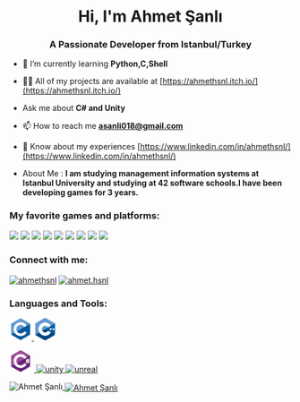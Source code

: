 <h1 align="center">Hi, I'm Ahmet Şanlı</h1>
<h3 align="center">A Passionate Developer from Istanbul/Turkey</h3>

- 🌱 I’m currently learning **Python,C,Shell**

- 👨‍💻 All of my projects are available at [https://ahmethsnl.itch.io/](https://ahmethsnl.itch.io/)

- Ask me about **C# and Unity**

- 📫 How to reach me **asanli018@gmail.com**

- 📄 Know about my experiences [https://www.linkedin.com/in/ahmethsnl/](https://www.linkedin.com/in/ahmethsnl/)

- About Me : **I am studying management information systems at Istanbul University and studying at 42 software schools.I have been developing games for 3 years.**

<h3 align="left">My favorite games and platforms:</h3> 
<p align="left">
<img src="https://img.icons8.com/nolan/40/hades.png"/> <img src="https://img.icons8.com/nolan/40/league-of-legends.png"/> <img src="https://img.icons8.com/nolan/40/witcher.png"/> <img src="https://img.icons8.com/nolan/40/skyrim.png"/> <img src="https://img.icons8.com/nolan/40/steam--v1.png"/> <img src="https://img.icons8.com/nolan/40/epic-games.png"/> <img src="https://img.icons8.com/nolan/40/play-station.png"/> <img src="https://img.icons8.com/nolan/40/genshin-impact-logo.png"/> <img src="https://img.icons8.com/nolan/40/minecraft-logo.png"/>

<h3 align="left">Connect with me:</h3>
<p align="left">
<a href="https://linkedin.com/in/ahmethsnl" target="blank"><img align="center" src="https://raw.githubusercontent.com/rahuldkjain/github-profile-readme-generator/master/src/images/icons/Social/linked-in-alt.svg" alt="ahmethsnl" height="30" width="40" /></a>
<a href="https://instagram.com/ahmet.hsnl" target="blank"><img align="center" src="https://raw.githubusercontent.com/rahuldkjain/github-profile-readme-generator/master/src/images/icons/Social/instagram.svg" alt="ahmet.hsnl" height="30" width="40" /></a>
</p>

<h3 align="left">Languages and Tools:</h3>
<p align="left"> <a href="https://www.cprogramming.com/" target="_blank" rel="noreferrer"> <img src="https://raw.githubusercontent.com/devicons/devicon/master/icons/c/c-original.svg" alt="c" width="40" height="40"/> </a> <a href="https://www.w3schools.com/cpp/" target="_blank" rel="noreferrer"> <img src="https://raw.githubusercontent.com/devicons/devicon/master/icons/cplusplus/cplusplus-original.svg" alt="cplusplus" width="40" height="40"/> </a> <a </a> </p>
<img src="https://raw.githubusercontent.com/devicons/devicon/master/icons/csharp/csharp-original.svg" 
alt="csharp" width="40" height="40"/> </a> <a href="https://dotnet.microsoft.com/" target="_blank" rel="noreferrer"> <img 
<a href="https://unity.com/" target="_blank" rel="noreferrer"> <img src="https://www.vectorlogo.zone/logos/unity3d/unity3d-icon.svg" alt="unity" width="40" height="40"/> </a> <a href="https://unrealengine.com/" target="_blank" rel="noreferrer"> <img src="https://raw.githubusercontent.com/kenangundogan/fontisto/036b7eca71aab1bef8e6a0518f7329f13ed62f6b/icons/svg/brand/unreal-engine.svg" alt="unreal" width="40" height="40"/>

<p><img align="left" src="https://github-readme-stats.vercel.app/api/top-langs?username=ahmethsnl&show_icons=true&locale=en&layout=compact" alt="Ahmet Şanlı" /></p>

<p>&nbsp;<img align="center" src="https://github-readme-stats.vercel.app/api?username=ahmethsnl&show_icons=true&locale=en" alt="Ahmet Şanlı" /></p>
